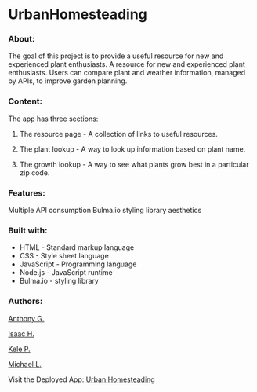 # UrbanHomesteading

### About:
 
The goal of this project is to provide a useful resource for new and experienced plant enthusiasts. A resource for new and experienced plant enthusiasts. Users can compare plant and weather information, managed by APIs, to improve garden planning.


### Content:

The app has three sections:

  1. The resource page - A collection of links to useful resources.
    
  2. The plant lookup - A way to look up information based on plant name.
    
  3. The growth lookup - A way to see what plants grow best in a particular zip code.
  
### Features:

Multiple API consumption
Bulma.io styling library aesthetics

### Built with:

- HTML - Standard markup language
- CSS - Style sheet language
- JavaScript - Programming language
- Node.js - JavaScript runtime
- Bulma.io - styling library

    
### Authors:

<a href="https://github.com/GitNAG0" target="_blank">Anthony G.</a>
  
<a href="https://github.com/IsaacVon" target="_blank">Isaac H.</a>
  
<a href="https://github.com/Foxk2p" target="_blank">Kele P.</a>

<a href="https://github.com/Ljunghster" target="_blank">Michael L.</a>

Visit the Deployed App: <a href="https://isaacvon.github.io/Project1-UrbanHomesteading-/" target="_blank">Urban Homesteading</a>
  
